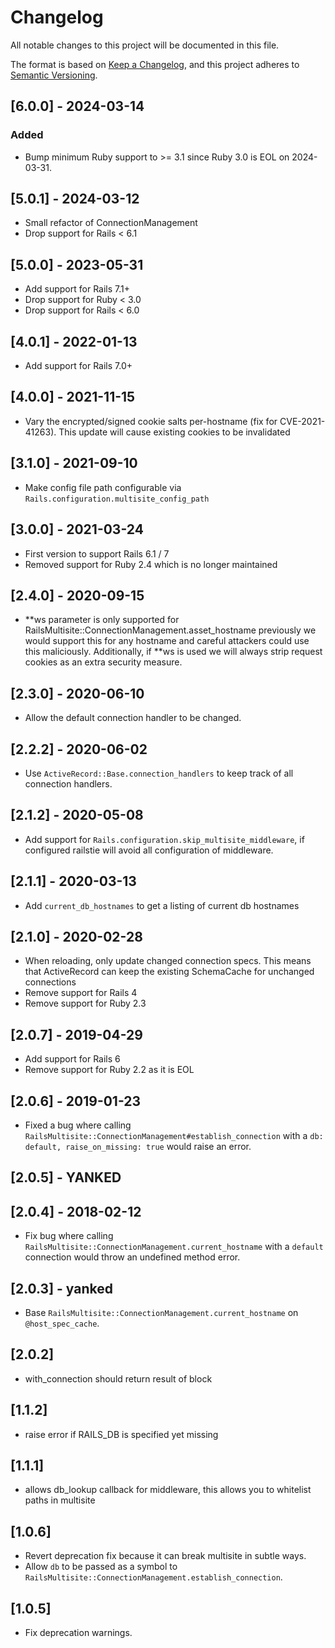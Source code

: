 # Changelog

All notable changes to this project will be documented in this file.

The format is based on [Keep a Changelog](https://keepachangelog.com/en/1.1.0/),
and this project adheres to [Semantic Versioning](https://semver.org/spec/v2.0.0.html).

## [6.0.0] - 2024-03-14

### Added

- Bump minimum Ruby support to >= 3.1 since Ruby 3.0 is EOL on 2024-03-31.

## [5.0.1] - 2024-03-12

- Small refactor of ConnectionManagement
- Drop support for Rails < 6.1

## [5.0.0] - 2023-05-31

- Add support for Rails 7.1+
- Drop support for Ruby < 3.0
- Drop support for Rails < 6.0

## [4.0.1] - 2022-01-13

- Add support for Rails 7.0+

## [4.0.0] - 2021-11-15

- Vary the encrypted/signed cookie salts per-hostname (fix for CVE-2021-41263). This update will
  cause existing cookies to be invalidated

## [3.1.0] - 2021-09-10

- Make config file path configurable via `Rails.configuration.multisite_config_path`

## [3.0.0] - 2021-03-24

- First version to support Rails 6.1 / 7
- Removed support for Ruby 2.4 which is no longer maintained

## [2.4.0] - 2020-09-15

- **ws parameter is only supported for RailsMultisite::ConnectionManagement.asset_hostname
  previously we would support this for any hostname and careful attackers could use this
  maliciously. Additionally, if **ws is used we will always strip request cookies as an
  extra security measure.

## [2.3.0] - 2020-06-10

- Allow the default connection handler to be changed.

## [2.2.2] - 2020-06-02

- Use `ActiveRecord::Base.connection_handlers` to keep track of all connection handlers.

## [2.1.2] - 2020-05-08

- Add support for `Rails.configuration.skip_multisite_middleware`, if configured railstie will avoid
  all configuration of middleware.

## [2.1.1] - 2020-03-13

- Add `current_db_hostnames` to get a listing of current db hostnames

## [2.1.0] - 2020-02-28

- When reloading, only update changed connection specs. This means that ActiveRecord can keep the existing SchemaCache for unchanged connections
- Remove support for Rails 4
- Remove support for Ruby 2.3

## [2.0.7] - 2019-04-29

- Add support for Rails 6
- Remove support for Ruby 2.2 as it is EOL

## [2.0.6] - 2019-01-23

- Fixed a bug where calling `RailsMultisite::ConnectionManagement#establish_connection`
  with a `db: default, raise_on_missing: true` would raise an error.

## [2.0.5] - YANKED

## [2.0.4] - 2018-02-12

- Fix bug where calling `RailsMultisite::ConnectionManagement.current_hostname`
  with a `default` connection would throw an undefined method error.

## [2.0.3] - yanked

- Base `RailsMultisite::ConnectionManagement.current_hostname` on `@host_spec_cache`.

## [2.0.2]

- with_connection should return result of block

## [1.1.2]

- raise error if RAILS_DB is specified yet missing

## [1.1.1]

- allows db_lookup callback for middleware, this allows you to whitelist paths in multisite

## [1.0.6]

- Revert deprecation fix because it can break multisite in subtle ways.
- Allow `db` to be passed as a symbol to `RailsMultisite::ConnectionManagement.establish_connection`.

## [1.0.5]

- Fix deprecation warnings.
